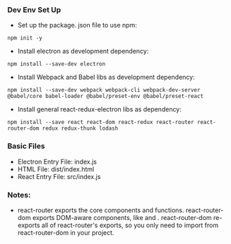 ### Dev Env Set Up

- Set up the package. json file to use npm:

```
npm init -y
```

- Install electron as development dependency:

```
npm install --save-dev electron
```

- Install Webpack and Babel libs as development dependency:

```
npm install --save-dev webpack webpack-cli webpack-dev-server @babel/core babel-loader @babel/preset-env @babel/preset-react
```

- Install general react-redux-electron libs as dependency:

```
npm install --save react react-dom react-redux react-router react-router-dom redux redux-thunk lodash
```

### Basic Files

- Electron Entry File: index.js
- HTML File: dist/index.html
- React Entry File: src/index.js

### Notes:

- react-router exports the core components and functions. react-router-dom exports DOM-aware components, like <Link> and <BrowserRouter>. react-router-dom re-exports all of react-router's exports, so you only need to import from react-router-dom in your project.
